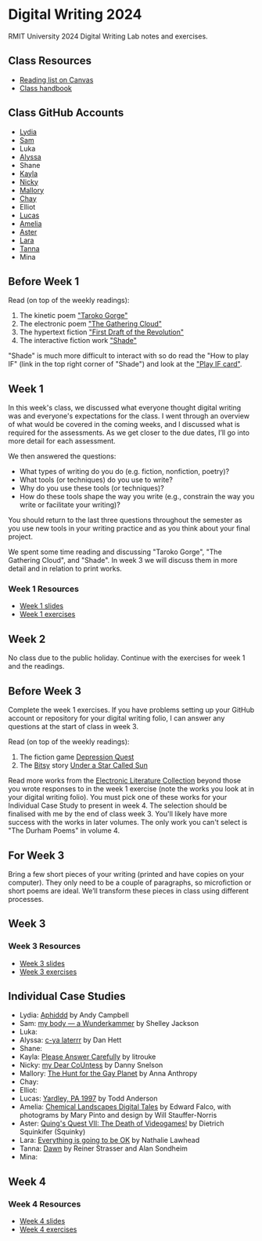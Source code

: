 # Digital Writing 2024

RMIT University 2024 Digital Writing Lab notes and exercises.

## Class Resources

- [Reading list on Canvas](https://rmit.alma.exlibrisgroup.com/leganto/public/61RMIT_INST/lists/48314008980001341?auth=SAML)
- [Class handbook](https://rmit.instructure.com/courses/130722/pages/class-handbook-digital-writing)

## Class GitHub Accounts

- [Lydia](https://github.com/LydiaAbest)
- [Sam](https://github.com/SamBundey)
- Luka
- [Alyssa](https://github.com/alyssadeleo)
- Shane
- [Kayla](https://github.com/KaylaGads)
- [Nicky](https://github.com/nickytheluddite)
- [Mallory](https://github.com/malbelle)
- [Chay](https://github.com/cyanicain)
- Elliot
- [Lucas](https://github.com/s3895869)
- [Amelia](https://github.com/s3781493)
- [Aster](https://github.com/astershub)
- [Lara](https://github.com/larajscuri)
- [Tanna](https://github.com/tannacat)
- Mina

## Before Week 1

Read (on top of the weekly readings):
1. The kinetic poem ["Taroko Gorge"](https://collection.eliterature.org/3/work.html?work=taroko-gorge)
2. The electronic poem ["The Gathering Cloud"](https://luckysoap.com/thegatheringcloud/)
3. The hypertext fiction ["First Draft of the Revolution"](https://collection.eliterature.org/3/work.html?work=first-draft-of-the-revolution)
4. The interactive fiction work ["Shade"](https://pr-if.org/play/shade/)

"Shade" is much more difficult to interact with so do read the "How to play IF" (link in the top right corner of "Shade") and look at the ["Play IF card"](https://pr-if.org/doc/play-if-card/).

## Week 1

In this week's class, we discussed what everyone thought digital writing was and everyone's expectations for the class. I went through an overview of what would be covered in the coming weeks, and I discussed what is required for the assessments. As we get closer to the due dates, I’ll go into more detail for each assessment. 

We then answered the questions:

- What types of writing do you do (e.g. fiction, nonfiction, poetry)?
- What tools (or techniques) do you use to write?
- Why do you use these tools (or techniques)?
- How do these tools shape the way you write (e.g., constrain the way you write or facilitate your writing)?

You should return to the last three questions throughout the semester as you use new tools in your writing practice and as you think about your final project.

We spent some time reading and discussing "Taroko Gorge", "The Gathering Cloud", and "Shade". In week 3 we will discuss them in more detail and in relation to print works.

### Week 1 Resources

- [Week 1 slides](https://slides.com/benjaminlaird/digital-writing-week-1-2024)
- [Week 1 exercises](exercises/week1.md)

## Week 2

No class due to the public holiday. Continue with the exercises for week 1 and the readings.

## Before Week 3

Complete the week 1 exercises. If you have problems setting up your GitHub account or repository for your digital writing folio, I can answer any questions at the start of class in week 3.

Read (on top of the weekly readings):
1. The fiction game [Depression Quest](http://www.depressionquest.com/)
2. The [Bitsy](https://ledoux.itch.io/bitsy) story [Under a Star Called Sun](https://haraiva.itch.io/under-a-star-called-sun)

Read more works from the [Electronic Literature Collection](https://collection.eliterature.org/) beyond those you wrote responses to in the week 1 exercise (note the works you look at in your digital writing folio). You must pick one of these works for your Individual Case Study to present in week 4. The selection should be finalised with me by the end of class week 3. You'll likely have more success with the works in later volumes. The only work you can't select is "The Durham Poems" in volume 4.

## For Week 3

Bring a few short pieces of your writing (printed and have copies on your computer). They only need to be a couple of paragraphs, so microfiction or short poems are ideal. We’ll transform these pieces in class using different processes.

## Week 3

### Week 3 Resources

- [Week 3 slides](https://slides.com/benjaminlaird/digital-writing-week-3-2024)
- [Week 3 exercises](exercises/week3.md)

## Individual Case Studies

- Lydia: [Aphiddd](https://collection.eliterature.org/4/aphiddd) by Andy Campbell
- Sam: [my body — a Wunderkammer](https://collection.eliterature.org/1/works/jackson__my_body_a_wunderkammer.html) by Shelley Jackson
- Luka:
- Alyssa: [c-ya laterrr](https://collection.eliterature.org/4/c-ya-laterrrr) by Dan Hett
- Shane:
- Kayla: [Please Answer Carefully](https://collection.eliterature.org/4/please-answer-carefully) by litrouke
- Nicky: [my Dear CoUntess](https://collection.eliterature.org/4/my-dear-countess) by Danny Snelson
- Mallory: [The Hunt for the Gay Planet](https://collection.eliterature.org/3/work.html?work=hunt-for-the-gay-planet) by Anna Anthropy
- Chay:
- Elliot:
- Lucas: [Yardley, PA 1997](https://collection.eliterature.org/4/yardley-pa-1997) by Todd Anderson
- Amelia: [Chemical Landscapes Digital Tales](https://collection.eliterature.org/1/works/falco__chemical_landscapes_digital_tales.html) by Edward Falco, with photograms by Mary Pinto and design by Will Stauffer-Norris
- Aster: [Quing's Quest VII: The Death of Videogames!](https://collection.eliterature.org/3/work.html?work=quings-quest-vii) by Dietrich Squinkifer (Squinky)
- Lara: [Everything is going to be OK](https://collection.eliterature.org/4/everything-is-going-to-be-ok) by Nathalie Lawhead
- Tanna: [Dawn](https://collection.eliterature.org/1/works/strasser_sondheim__dawn.html) by Reiner Strasser and Alan Sondheim
- Mina:

## Week 4

### Week 4 Resources

- [Week 4 slides](https://slides.com/benjaminlaird/digital-writing-week-4-2024)
- [Week 4 exercises](exercises/week4.md)
